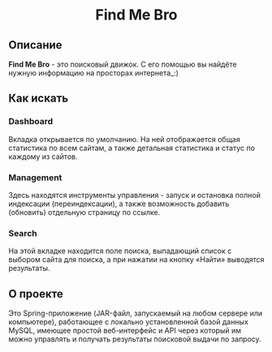 <h1 align="center">Find Me Bro</h1>

## Описание
__Find Me Bro__ - это поисковый движок. С его помощью вы найдёте нужную информацию на просторах интернета_:)

## Как искать

### Dashboard
Вкладка открывается по умолчанию. На ней отображается общая статистика по всем сайтам, а также детальная статистика и статус по каждому из сайтов.

### Management 
Здесь находятся инструменты управления - запуск и остановка полной индексации (переиндексации), а также возможность добавить (обновить) отдельную страницу по ссылке.

### Search
На этой вкладке находится поле поиска, выпадающий список с выбором сайта для поиска, а при нажатии на кнопку «Найти» выводятся результаты.

## О проекте
Это Spring-приложение (JAR-файл, запускаемый на любом сервере или компьютере), работающее с локально установленной базой данных MySQL, имеющее простой веб-интерфейс и API через который им можно управлять и получать результаты поисковой выдачи по запросу.
